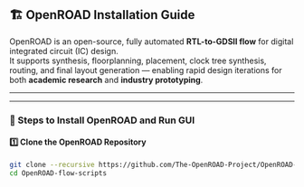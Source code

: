 ## 🏗️ OpenROAD Installation Guide

OpenROAD is an open-source, fully automated **RTL-to-GDSII flow** for digital integrated circuit (IC) design.  
It supports synthesis, floorplanning, placement, clock tree synthesis, routing, and final layout generation — enabling rapid design iterations for both **academic research** and **industry prototyping**.

---

---

### 🚀 Steps to Install OpenROAD and Run GUI

#### 1️⃣ Clone the OpenROAD Repository
```bash
git clone --recursive https://github.com/The-OpenROAD-Project/OpenROAD-flow-scripts
cd OpenROAD-flow-scripts
```
